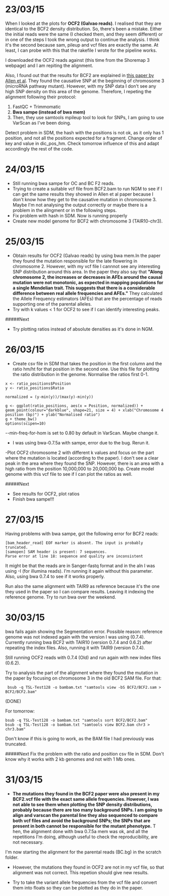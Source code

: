 23/03/15
===

When I looked at the plots for **OCF2 (Galvao reads)**. I realised that they are identical to the BCF2 density distribution. So, there's been a mistake. Either the initial reads were the same (I checked them, and they seem different) or in one of the steps I took the wrong output to continue the analysis. I think it's the second because sam, pileup and vcf files are exactly the same. At least, I can probe with this that the rakefile I wrote for the pipeline works. 

I downloaded the OCF2 reads against (this time from the Shoremap 3 webpage) and I am repiting the alignment. 

Also, I found out that the results for BCF2 are explained in [this paper by Allen et al](http://www.ncbi.nlm.nih.gov/pmc/articles/PMC3772335/#SM3). They found the causative SNP at the beginning of chromosome 3  (microRNA pathway mutant). However, with my SNP data I don't see any high SNP density on this area of the genome. Therefore, I repeting the alignment following their protocol:

1. FastQC + Trimmomatic
2. **Bwa sampe (instead of bwa mem)**
3. Then, they use samtools mpileup tool to look for SNPs, I am going to use VarScan as I've been doing. 


Detect problem in SDM, the hash with the positions is not ok, as it only has 1 position, and not all the positions expected for a fragment. Change order of key and value in dic_pos_hm. Check tomorrow influence of this and adapt accordingly the rest of the code. 

24/03/15
===

- Still running bwa sampe for OC and BC F2 reads. 
- Trying to create a suitable vcf file from BCF2.bam to run NGM to see if I can get the same results they showed in Allen et al paper because I don't know how they get to the causative mutation in chromosome 3. Maybe I'm not analysing the output correctly or maybe there is a problem in the alingment or in the following steps.  
- Fix problem with hash in SDM. Now is running properly 
- Create new model genome for BCF2 with chromosome 3 (TAIR10-chr3). 


25/03/15
===
- Obtain results for OCF2 (Galvao reads) by using bwa mem.In the paper they found the mutation responsible for the late flowering in chromosome 2. However, with my vcf file I cannnot see any interesting SNP distribution around this area. In the paper they also say that **"Along chromosome 2, the increases or decreases in AFEs around the causal mutation were not monotonic, as expected in mapping populations for a single Mendelian trait. This suggests that there is a considerable difference between real allele frequencies and AFEs."** They calculated the Allele Frequency estimators (AFEs) that are the percentage of reads supporting one of the parental alleles. 
- Try with k values < 1 for OCF2 to see if I can identify interesting peaks.

#####Next

- Try plotting ratios instead of absolute densities as it's done in NGM. 


26/03/15
===

- Create csv file in SDM that takes the position in the first column  and the ratio hm/ht for that position in the second one. Use this file for plotting the ratio distribution in the genome. Normalise the ratios first 0-1. 

```
x <- ratio_positions$Position
y <- ratio_positions$Ratio

normalized = (y-min(y))/(max(y)-min(y))

g <- ggplot(ratio_positions, aes(x = Position, normalized)) + geom_point(colour="darkblue", shape=21, size = 4) + xlab("Chromosome 4 position (bp)") + ylab("Normalised ratio")
g + theme_bw()
options(scipen=10)
```

--min-freq-for-hom is set to 0.80 by default in VarScan. Maybe change it. 

- I was using bwa-0.7.5a with sampe, error due to the bug. Rerun it. 

-Plot OCF2 chromosome 2 with different k values and focus on the part where the mutation is located (according to the paper). I don't see a clear peak in the area where they found the SNP. However, there is an area with a high ratio from the position 10,000,000 to 20,000,000 bp. Create model genome with this vcf file to see if I can plot the ratios as well. 

#####Next
- See results for OCF2, plot ratios
- Finish bwa sampe!!! 


27/03/15
===

Having problems with bwa sampe, got the following error for BCF2 reads: 

```
[bam_header_read] EOF marker is absent. The input is probably truncated.
[samopen] SAM header is present: 7 sequences.
Parse error at line 18: sequence and quality are inconsistent
```

It might be that the reads are in Sanger-fastq format and in the aln I was using -I (for illumina reads). I'm running it again without this parameter. Also, using bwa 0.7.4 to see if it works properly. 

Run also the same alignment with TAIR9 as reference because it's the one they used in the paper so I can compare results. Leaving it indexing the reference genome. Try to run bwa over the weekend. 

30/03/15
===

bwa fails again showing the Segmentation error. Possible reason: reference genome was not indexed again with the version I was using (0.7.4). Currently running bwa BCF2 with TAIR10 (version 0.7.4 and 0.6.2) after repeating the index files. Also, running it with TAIR9 (version 0.7.4).

Still running OCF2 reads with 0.7.4 (Old) and run again with new index files (0.6.2). 

Try to analysis the part of the alignment where they found the mutation in the paper by focusing on chromosome 3 in the old BCF2 SAM file. For that:

```
 bsub -q TSL-Test128 -o bambam.txt "samtools view -bS BCF2/BCF2.sam > BCF2/BCF2.bam" 
 ```
 (DONE)
 
 For tomorrow:
 
 ```
 bsub -q TSL-Test128 -o bambam.txt "samtools sort BCF2/BCF2.bam"
 bsub -q TSL-Test128 -o bambam.txt "samtools view BCF2.bam chr3 > chr3.bam"
  ```
 Don't know if this is going to work, as the BAM file I had previously was truncated. 
 
#####Next
Fix the problem with the ratio and position csv file in SDM. Don't know why it works with 2 kb genomes and not with 1 Mb ones. 
 
31/03/15
===
- **The mutations they found in the BCF2 paper were also present in my BCF2.vcf file with the exact same allele frequencies. However, I was not able to see them when plotting the SNP density distributions, probably because there are too many background SNPs. I am going to align and varscan the parental line they also sequenced to compare both vcf files and avoid the background SNPs; the SNPs that are present in both cannot be responsible for the mutant phenotype.** 
T
hen, the alignment done with bwa 0.7.5a mem was ok, and all the repetitions I'm doing, although useful to check the reproducibility, are not necessary. 

I'm now starting the alignment for the parental reads (BC.bg) in the scratch folder. 

- However, the mutations they found in OCF2 are not in my vcf file, so that alignment was not correct. This repetion should give new results. 

- Try to take the variant allele frequencies from the vcf file and convert them into floats so they can be plotted as they do in the paper. 


